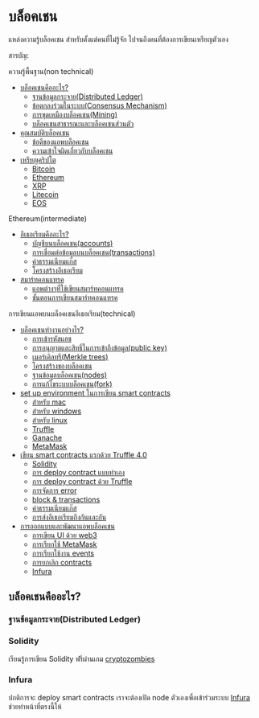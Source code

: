 # บล็อคเชน
แหล่งความรู้บล็อคเชน สำหรับตั้งแต่คนที่ไม่รู้จัก ไปจนถึงคนที่ต้องการเขียนเหรียญตัวเอง

สารบัญ:

ความรู้พื้นฐาน(non technical)

- [บล็อคเชนคืออะไร?](#บล็อคเชนคืออะไร?)
    - [ฐานข้อมูลกระจาย(Distributed Ledger)](#ฐานข้อมูลกระจายdistributed-ledger)
    - [ข้อตกลงร่วมในระบบ(Consensus Mechanism)](#ข้อตกลงร่วมในระบบConsensus-Mechanism)
    - [การขุดเหมืองบล็อคเชน(Mining)](#การขุดเหมืองบล็อคเชน)
    - [บล็อคเชนสาธารณะและบล็อคเชนส่วนตัว](#บล็อคเชนสาธารณะและบล็อคเชนส่วนตัว)
- [คุณสมบัติบล็อคเชน](#คุณสมบัติบล็อคเชน)
    - [ข้อดีของแอพบล็อคเชน](#ข้อดีของแอพบล็อคเชน)
    - [ความเข้าใจผิดเกี่ยวกับบล็อคเชน](#ความเข้าใจผิดเกี่ยวกับบล็อคเชน)
- [เหรียญคริปโต](#เหรียญคริปโต)
    - [Bitcoin](#Bitcoin)
    - [Ethereum](#Ethereum)
    - [XRP](#XRP)
    - [Litecoin](#Litecoin)
    - [EOS](#EOS)

Ethereum(intermediate)

- [อีเธอเรียมคืออะไร?](#อีเธอเรียมคืออะไร?)
    - [บัญชีบนบล็อคเชน(accounts)](#บัญชีบนบล็อคเชน)
    - [การเชื่อมต่อข้อมูลบนบล็อคเชน(transactions)](#การเชื่อมต่อข้อมูลบนบล็อคเชน`(transactions`))
    - [ค่าธรรมเนียมแก๊ส](#ค่าธรรมเนียมแก๊ส)
    - [โครงสร้างอีเธอเรียม](#โครงสร้างอีเธอเรียม)
- [สมาร์ทคอนแทรค](#สมาร์ทคอนแทรค)
    - [แอพต่างๆที่ใช้เขียนสมาร์ทคอนแทรค](#แอพต่างๆที่ใช้เขียนสมาร์ทคอนแทรค)
    - [ขั้นตอนการเขียนสมาร์ทคอนแทรค](#ขั้นตอนการเขียนสมาร์ทคอนแทรค)
    
การเขียนแอพบนบล็อคเชนอีเธอเรียม(technical)

- [บล็อคเชนทำงานอย่างไร?](#บล็อคเชนทำงานอย่างไร?)
    - [การเข้ารหัสแฮช](#การเข้ารหัสแฮช)
    - [การอนุญาตและสิทธิ์ในการเข้าถึงข้อมูล(public key)](#การอนุญาตและสิทธิ์ในการเข้าถึงข้อมูล`(public-key`))
    - [เมอร์เคิลทรี(Merkle trees)](#เมอร์เคิลทรี`(Merkle-trees`))
    - [โครงสร้างของบล็อคเชน](#โครงสร้างของบล็อคเชน)
    - [ฐานข้อมูลบล็อคเชน(nodes)](#ฐานข้อมูลบล็อคเชน`(nodes`))
    - [การแก้ไขระบบบล็อคเชน(fork)](#การแก้ไขระบบบล็อคเชน`(fork`))
- [set up environment ในการเขียน smart contracts](#set-up-environment-ในการเขียน-smart-contracts)
    - [สำหรับ mac](#สำหรับ-mac)
    - [สำหรับ windows](#สำหรับ-windows)
    - [สำหรับ linux](#สำหรับ-linux)
    - [Truffle](#Truffle)
    - [Ganache](#Ganache)
    - [MetaMask](#MetaMask)
- [เขียน smart contracts แรกด้วย Truffle 4.0](#เขียน-smart-contracts-แรกด้วย-Truffle-4.0)
    - [Solidity](#Solidity)
    - [การ deploy contract แบบทำเอง](#การ-deploy-contract-แบบทำเอง)
    - [การ deploy contract ด้วย Truffle](#การ-deploy-contract-ด้วย-Truffle)
    - [การจัดการ error](#การจัดการ-error)
    - [block & transactions](#block-&-transactions)
    - [ค่าธรรมเนียมแก๊ส](#ค่าธรรมเนียมแก๊ส)
    - [การส่งอีเธอเรียมถึงกันและกัน](#การส่งอีเธอเรียมถึงกันและกัน)
- [การออกแบบและพัฒนาแอพบล็อคเชน](#การออกแบบและพัฒนาแอพบล็อคเชน)
    - [การเขียน UI ด้วย web3](#การเขียน-UI-ด้วย-web3)
    - [การเรียกใช้ MetaMask](#การเรียกใช้-MetaMask)
    - [การเรียกใช้งาน events](#การเรียกใช้งาน-events)
    - [การยกเลิก contracts](#การยกเลิก-contracts)
    - [Infura](#Infura)
    
## บล็อคเชนคืออะไร?

### ฐานข้อมูลกระจาย(Distributed Ledger)

### Solidity
เรียนรู้การเขียน Solidity ฟรีผ่านเกม [cryptozombies](https://cryptozombies.io/)

### Infura
ปกติการจะ deploy smart contracts เราจะต้องเปิด node ตัวเองเพื่อเข้าร่วมระบบ [Infura](https://infura.io/) ช่วยทำหน้าที่ตรงนี้ให้
